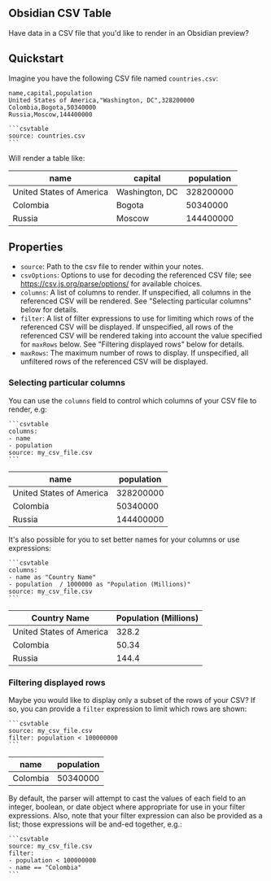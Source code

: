 ## Obsidian CSV Table

Have data in a CSV file that you'd like to render in an Obsidian preview?


## Quickstart

Imagine you have the following CSV file named `countries.csv`:

```
name,capital,population
United States of America,"Washington, DC",328200000
Colombia,Bogota,50340000
Russia,Moscow,144400000
```

~~~
```csvtable
source: countries.csv
```
~~~

Will render a table like:

<table>
    <thead>
        <tr>
            <th>name</th>
            <th>capital</th>
            <th>population</th>
        </tr>
    </thead>
    <tbody>
        <tr>
            <td>United States of America</td>
            <td>Washington, DC</td>
            <td>328200000</td>
        </tr>
        <tr>
            <td>Colombia</td>
            <td>Bogota</td>
            <td>50340000</td>
        </tr>
        <tr>
            <td>Russia</td>
            <td>Moscow</td>
            <td>144400000</td>
        </tr>
    </tbody>
</table>

## Properties

- `source`: Path to the csv file to render within your notes.
- `csvOptions`: Options to use for decoding the referenced CSV file;
  see https://csv.js.org/parse/options/ for available choices.
- `columns`: A list of columns to render. If unspecified, all
  columns in the referenced CSV will be rendered. See "Selecting
  particular columns" below for details.
- `filter`: A list of filter expressions to use for limiting which
  rows of the referenced CSV will be displayed.  If unspecified,
  all rows of the referenced CSV will be rendered taking into account
  the value specified for `maxRows` below. See "Filtering
  displayed rows" below for details.
- `maxRows`: The maximum number of rows to display. If unspecified,
  all unfiltered rows of the referenced CSV will be displayed.

### Selecting particular columns

You can use the `columns` field to control which columns of your CSV
file to render, e.g:

~~~
```csvtable
columns:
- name
- population
source: my_csv_file.csv
```
~~~

<table>
    <thead>
        <tr>
            <th>name</th>
            <th>population</th>
        </tr>
    </thead>
    <tbody>
        <tr>
            <td>United States of America</td>
            <td>328200000</td>
        </tr>
        <tr>
            <td>Colombia</td>
            <td>50340000</td>
        </tr>
        <tr>
            <td>Russia</td>
            <td>144400000</td>
        </tr>
    </tbody>
</table>

It's also possible for you to set better names for your columns or use
expressions:

~~~
```csvtable
columns:
- name as "Country Name"
- population  / 1000000 as "Population (Millions)"
source: my_csv_file.csv
```
~~~

<table>
    <thead>
        <tr>
            <th>Country Name</th>
            <th>Population (Millions)</th>
        </tr>
    </thead>
    <tbody>
        <tr>
            <td>United States of America</td>
            <td>328.2</td>
        </tr>
        <tr>
            <td>Colombia</td>
            <td>50.34</td>
        </tr>
        <tr>
            <td>Russia</td>
            <td>144.4</td>
        </tr>
    </tbody>
</table>

### Filtering displayed rows

Maybe you would like to display only a subset of the rows of your CSV?
If so, you can provide a `filter` expression to limit which rows are shown:

~~~
```csvtable
source: my_csv_file.csv
filter: population < 100000000
```
~~~

<table>
    <thead>
        <tr>
            <th>name</th>
            <th>population</th>
        </tr>
    </thead>
    <tbody>
        <tr>
            <td>Colombia</td>
            <td>50340000</td>
        </tr>
    </tbody>
</table>

By default, the parser will attempt to cast the values of each field
to an integer, boolean, or date object where appropriate for use
in your filter expressions.
Also, note that your filter expression can also be provided as a list;
those expressions will be and-ed together, e.g.:

~~~
```csvtable
source: my_csv_file.csv
filter:
- population < 100000000
- name == "Colombia"
```
~~~
